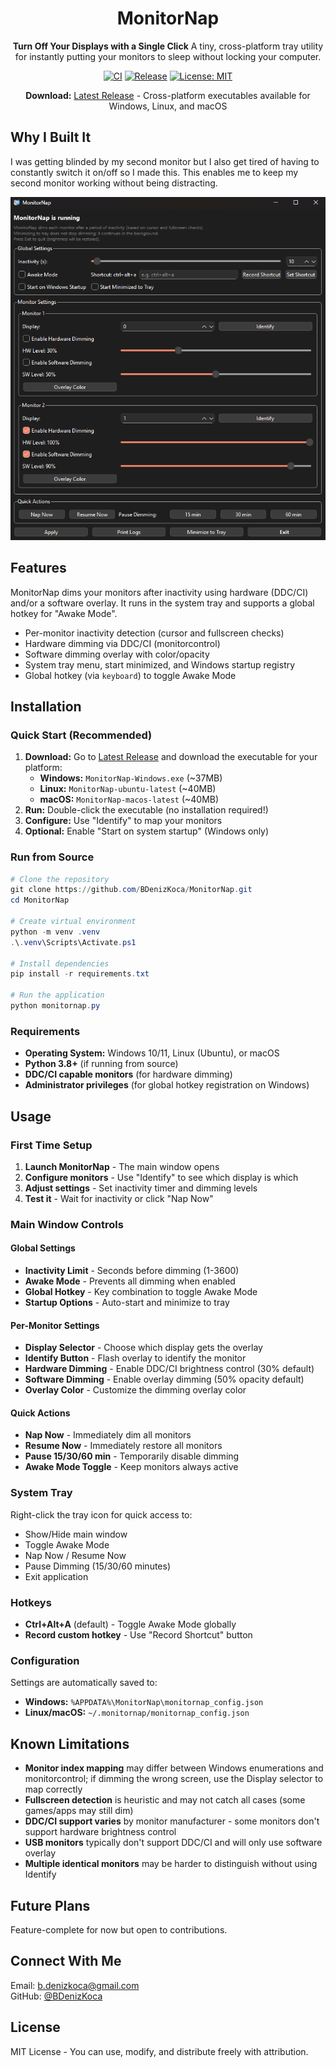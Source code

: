 <div align="center">

# MonitorNap


**Turn Off Your Displays with a Single Click**
A tiny, cross-platform tray utility for instantly putting your monitors to sleep without locking your computer.

[![CI](https://github.com/BDenizKoca/MonitorNap/actions/workflows/release.yml/badge.svg)](https://github.com/BDenizKoca/MonitorNap/actions/workflows/release.yml)
[![Release](https://github.com/BDenizKoca/MonitorNap/actions/workflows/release.yml/badge.svg)](https://github.com/BDenizKoca/MonitorNap/actions/workflows/release.yml)
[![License: MIT](https://img.shields.io/badge/License-MIT-yellow.svg)](https://opensource.org/licenses/MIT)


**Download:** [Latest Release](https://github.com/BDenizKoca/MonitorNap/releases/latest) - Cross-platform executables available for Windows, Linux, and macOS

</div>

## Why I Built It
I was getting blinded by my second monitor but I also get tired of having to constantly switch it on/off so I made this. This enables me to keep my second monitor working without being distracting.

![MonitorNap Screenshot](docs/demo.png)

## Features

MonitorNap dims your monitors after inactivity using hardware (DDC/CI) and/or a software overlay. It runs in the system tray and supports a global hotkey for "Awake Mode".

- Per-monitor inactivity detection (cursor and fullscreen checks)
- Hardware dimming via DDC/CI (monitorcontrol)
- Software dimming overlay with color/opacity
- System tray menu, start minimized, and Windows startup registry
- Global hotkey (via `keyboard`) to toggle Awake Mode



## Installation

### **Quick Start (Recommended)**
1. **Download:** Go to [Latest Release](https://github.com/BDenizKoca/MonitorNap/releases/latest) and download the executable for your platform:
   - **Windows:** `MonitorNap-Windows.exe` (~37MB)
   - **Linux:** `MonitorNap-ubuntu-latest` (~40MB)
   - **macOS:** `MonitorNap-macos-latest` (~40MB)
2. **Run:** Double-click the executable (no installation required!)
3. **Configure:** Use "Identify" to map your monitors
4. **Optional:** Enable "Start on system startup" (Windows only)

### **Run from Source**
```powershell
# Clone the repository
git clone https://github.com/BDenizKoca/MonitorNap.git
cd MonitorNap

# Create virtual environment
python -m venv .venv
.\.venv\Scripts\Activate.ps1

# Install dependencies
pip install -r requirements.txt

# Run the application
python monitornap.py
```


### Requirements
- **Operating System:** Windows 10/11, Linux (Ubuntu), or macOS
- **Python 3.8+** (if running from source)
- **DDC/CI capable monitors** (for hardware dimming)
- **Administrator privileges** (for global hotkey registration on Windows)



## Usage

### First Time Setup
1. **Launch MonitorNap** - The main window opens
2. **Configure monitors** - Use "Identify" to see which display is which
3. **Adjust settings** - Set inactivity timer and dimming levels
4. **Test it** - Wait for inactivity or click "Nap Now"

### Main Window Controls

#### Global Settings
- **Inactivity Limit** - Seconds before dimming (1-3600)
- **Awake Mode** - Prevents all dimming when enabled
- **Global Hotkey** - Key combination to toggle Awake Mode
- **Startup Options** - Auto-start and minimize to tray

#### Per-Monitor Settings  
- **Display Selector** - Choose which display gets the overlay
- **Identify Button** - Flash overlay to identify the monitor
- **Hardware Dimming** - Enable DDC/CI brightness control (30% default)
- **Software Dimming** - Enable overlay dimming (50% opacity default)
- **Overlay Color** - Customize the dimming overlay color

#### Quick Actions
- **Nap Now** - Immediately dim all monitors
- **Resume Now** - Immediately restore all monitors  
- **Pause 15/30/60 min** - Temporarily disable dimming
- **Awake Mode Toggle** - Keep monitors always active

### System Tray
Right-click the tray icon for quick access to:
- Show/Hide main window
- Toggle Awake Mode
- Nap Now / Resume Now
- Pause Dimming (15/30/60 minutes)
- Exit application

### Hotkeys
- **Ctrl+Alt+A** (default) - Toggle Awake Mode globally
- **Record custom hotkey** - Use "Record Shortcut" button

### Configuration
Settings are automatically saved to:
- **Windows:** `%APPDATA%\MonitorNap\monitornap_config.json`
- **Linux/macOS:** `~/.monitornap/monitornap_config.json`



## Known Limitations

- **Monitor index mapping** may differ between Windows enumerations and monitorcontrol; if dimming the wrong screen, use the Display selector to map correctly
- **Fullscreen detection** is heuristic and may not catch all cases (some games/apps may still dim)
- **DDC/CI support varies** by monitor manufacturer - some monitors don't support hardware brightness control
- **USB monitors** typically don't support DDC/CI and will only use software overlay
- **Multiple identical monitors** may be harder to distinguish without using Identify



## Future Plans

Feature-complete for now but open to contributions.



## Connect With Me  
Email: [b.denizkoca@gmail.com](mailto:b.denizkoca@gmail.com)  
GitHub: [@BDenizKoca](https://github.com/BDenizKoca) 



## License

MIT License - You can use, modify, and distribute freely with attribution.
